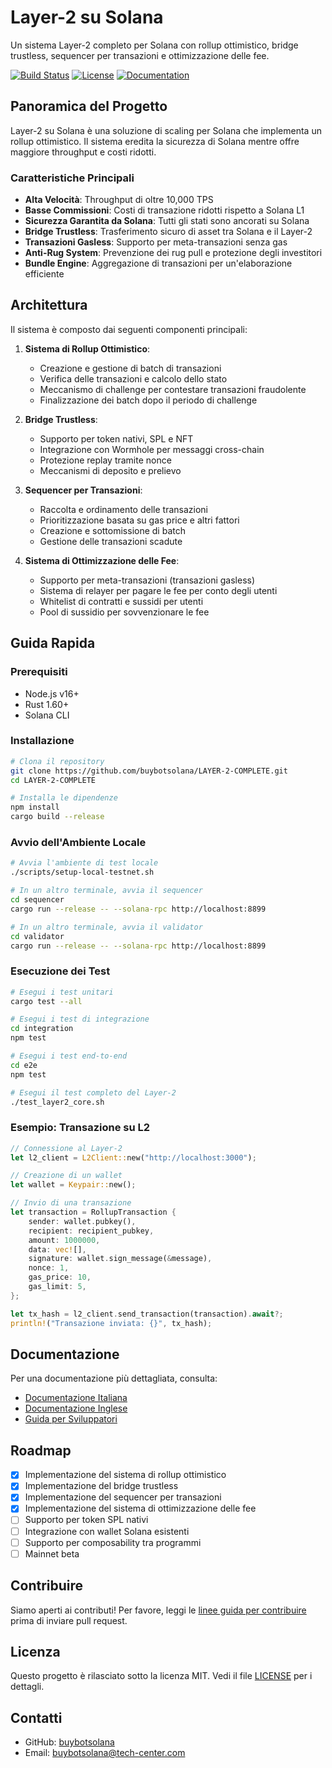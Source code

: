 # Layer-2 su Solana

Un sistema Layer-2 completo per Solana con rollup ottimistico, bridge trustless, sequencer per transazioni e ottimizzazione delle fee.

[![Build Status](https://img.shields.io/github/workflow/status/buybotsolana/LAYER-2-COMPLETE/CI)](https://github.com/buybotsolana/LAYER-2-COMPLETE/actions)
[![License](https://img.shields.io/badge/license-MIT-blue.svg)](LICENSE)
[![Documentation](https://img.shields.io/badge/docs-latest-brightgreen.svg)](docs/)

## Panoramica del Progetto

Layer-2 su Solana è una soluzione di scaling per Solana che implementa un rollup ottimistico. Il sistema eredita la sicurezza di Solana mentre offre maggiore throughput e costi ridotti.

### Caratteristiche Principali

- **Alta Velocità**: Throughput di oltre 10,000 TPS
- **Basse Commissioni**: Costi di transazione ridotti rispetto a Solana L1
- **Sicurezza Garantita da Solana**: Tutti gli stati sono ancorati su Solana
- **Bridge Trustless**: Trasferimento sicuro di asset tra Solana e il Layer-2
- **Transazioni Gasless**: Supporto per meta-transazioni senza gas
- **Anti-Rug System**: Prevenzione dei rug pull e protezione degli investitori
- **Bundle Engine**: Aggregazione di transazioni per un'elaborazione efficiente

## Architettura

Il sistema è composto dai seguenti componenti principali:

1. **Sistema di Rollup Ottimistico**:
   - Creazione e gestione di batch di transazioni
   - Verifica delle transazioni e calcolo dello stato
   - Meccanismo di challenge per contestare transazioni fraudolente
   - Finalizzazione dei batch dopo il periodo di challenge

2. **Bridge Trustless**:
   - Supporto per token nativi, SPL e NFT
   - Integrazione con Wormhole per messaggi cross-chain
   - Protezione replay tramite nonce
   - Meccanismi di deposito e prelievo

3. **Sequencer per Transazioni**:
   - Raccolta e ordinamento delle transazioni
   - Prioritizzazione basata su gas price e altri fattori
   - Creazione e sottomissione di batch
   - Gestione delle transazioni scadute

4. **Sistema di Ottimizzazione delle Fee**:
   - Supporto per meta-transazioni (transazioni gasless)
   - Sistema di relayer per pagare le fee per conto degli utenti
   - Whitelist di contratti e sussidi per utenti
   - Pool di sussidio per sovvenzionare le fee

## Guida Rapida

### Prerequisiti

- Node.js v16+
- Rust 1.60+
- Solana CLI

### Installazione

```bash
# Clona il repository
git clone https://github.com/buybotsolana/LAYER-2-COMPLETE.git
cd LAYER-2-COMPLETE

# Installa le dipendenze
npm install
cargo build --release
```

### Avvio dell'Ambiente Locale

```bash
# Avvia l'ambiente di test locale
./scripts/setup-local-testnet.sh

# In un altro terminale, avvia il sequencer
cd sequencer
cargo run --release -- --solana-rpc http://localhost:8899

# In un altro terminale, avvia il validator
cd validator
cargo run --release -- --solana-rpc http://localhost:8899
```

### Esecuzione dei Test

```bash
# Esegui i test unitari
cargo test --all

# Esegui i test di integrazione
cd integration
npm test

# Esegui i test end-to-end
cd e2e
npm test

# Esegui il test completo del Layer-2
./test_layer2_core.sh
```

### Esempio: Transazione su L2

```rust
// Connessione al Layer-2
let l2_client = L2Client::new("http://localhost:3000");

// Creazione di un wallet
let wallet = Keypair::new();

// Invio di una transazione
let transaction = RollupTransaction {
    sender: wallet.pubkey(),
    recipient: recipient_pubkey,
    amount: 1000000,
    data: vec![],
    signature: wallet.sign_message(&message),
    nonce: 1,
    gas_price: 10,
    gas_limit: 5,
};

let tx_hash = l2_client.send_transaction(transaction).await?;
println!("Transazione inviata: {}", tx_hash);
```

## Documentazione

Per una documentazione più dettagliata, consulta:

- [Documentazione Italiana](documentation-it.md)
- [Documentazione Inglese](documentation-en.md)
- [Guida per Sviluppatori](docs/developer-guide.md)

## Roadmap

- [x] Implementazione del sistema di rollup ottimistico
- [x] Implementazione del bridge trustless
- [x] Implementazione del sequencer per transazioni
- [x] Implementazione del sistema di ottimizzazione delle fee
- [ ] Supporto per token SPL nativi
- [ ] Integrazione con wallet Solana esistenti
- [ ] Supporto per composability tra programmi
- [ ] Mainnet beta

## Contribuire

Siamo aperti ai contributi! Per favore, leggi le [linee guida per contribuire](CONTRIBUTING.md) prima di inviare pull request.

## Licenza

Questo progetto è rilasciato sotto la licenza MIT. Vedi il file [LICENSE](LICENSE) per i dettagli.

## Contatti

- GitHub: [buybotsolana](https://github.com/buybotsolana)
- Email: buybotsolana@tech-center.com
